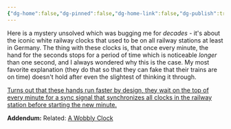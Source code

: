 ```yaml
---
{"dg-home":false,"dg-pinned":false,"dg-home-link":false,"dg-publish":true,"tags":["dgblip"],"created-date":"2023-01-17T00:00:00","disabled rules":["yaml-title","yaml-title-alias","file-name-heading"],"title":"philipp @ 2023-01-17","dg-permalink":"2023/01/17/swiss-railway-clock/","updated-date":"2025-05-05T22:14:47","dg-show-inline-title":false,"dg-path":"blips/2023-01-17-swiss-railway-clock.md","permalink":"/2023/01/17/swiss-railway-clock/","dgPassFrontmatter":true}
---
```



Here is a mystery unsolved which was bugging me for _decades_ - it's about the iconic white railway clocks that used to be on all railway stations at least in Germany. The thing with these clocks is, that once every minute, the hand for the seconds stops for a period of time which is noticeable _longer_ than one second, and I always wondered why this is the case. My most favorite explanation (they do that so that they can fake that their trains are on time) doesn't hold after even the slightest of thinking it through.

[Turns out that these hands run faster by design, they wait on the top of every minute for a sync signal that synchronizes all clocks in the railway station before starting the new minute.](https://en.wikipedia.org/wiki/Swiss_railway_clock)

**Addendum:** Related: [A Wobbly Clock](https://somethingorotherwhatever.com/wobble-clock/)



